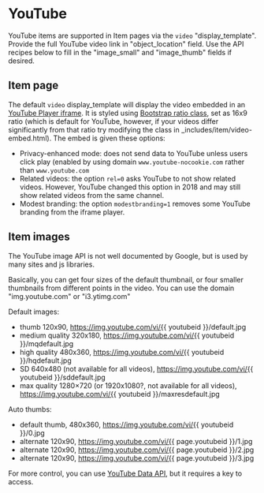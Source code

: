 # YouTube

YouTube items are supported in Item pages via the `video` "display_template".
Provide the full YouTube video link in "object_location" field.
Use the API recipes below to fill in the "image_small" and "image_thumb" fields if desired.

## Item page

The default `video` display_template will display the video embedded in an [YouTube Player iframe](https://developers.google.com/youtube/iframe_api_reference).
It is styled using [Bootstrap ratio class](https://getbootstrap.com/docs/5.1/helpers/ratio/), set as 16x9 ratio (which is default for YouTube, however, if your videos differ significantly from that ratio try modifying the class in \_includes/item/video-embed.html).
The embed is given these options:

- Privacy-enhanced mode: does not send data to YouTube unless users click play (enabled by using domain `www.youtube-nocookie.com` rather than `www.youtube.com`
- Related videos: the option `rel=0` asks YouTube to not show related videos. However, YouTube changed this option in 2018 and may still show related videos from the same channel.
- Modest branding: the option `modestbranding=1` removes some YouTube branding from the iframe player.

## Item images

The YouTube image API is not well documented by Google, but is used by many sites and js libraries.

Basically, you can get four sizes of the default thumbnail, or four smaller thumbnails from different points in the video.
You can use the domain "img.youtube.com" or "i3.ytimg.com"

Default images:

- thumb 120x90, https://img.youtube.com/vi/{{ youtubeid }}/default.jpg
- medium quality 320x180, https://img.youtube.com/vi/{{ youtubeid }}/mqdefault.jpg
- high quality 480x360, https://img.youtube.com/vi/{{ youtubeid }}/hqdefault.jpg
- SD 640x480 (not available for all videos), https://img.youtube.com/vi/{{ youtubeid }}/sddefault.jpg
- max quality 1280×720 (or 1920x1080?, not available for all videos), https://img.youtube.com/vi/{{ youtubeid }}/maxresdefault.jpg

Auto thumbs:

- default thumb, 480x360, https://img.youtube.com/vi/{{ youtubeid }}/0.jpg
- alternate 120x90, https://img.youtube.com/vi/{{ page.youtubeid }}/1.jpg
- alternate 120x90, https://img.youtube.com/vi/{{ page.youtubeid }}/2.jpg
- alternate 120x90, https://img.youtube.com/vi/{{ page.youtubeid }}/3.jpg

For more control, you can use [YouTube Data API](https://developers.google.com/youtube/v3/), but it requires a key to access.
